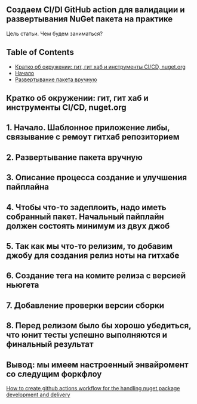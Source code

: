 ## Создаем CI/DI GitHub action для валидации и развертывания NuGet пакета на практике
Цель статьи. Чем будем заниматься?

## Table of Contents
* [Кратко об окружении: гит, гит хаб и инструменты CI/CD, nuget.org](#)
* [Начало](#)
* [Развертывание пакета вручную](#)

## Кратко об окружении: гит, гит хаб и инструменты CI/CD, nuget.org

## 1. Начало. Шаблонное приложение либы, связывание с ремоут гитхаб репозиторием

## 2. Развертывание пакета вручную

## 3. Описание процесса создание и улучшения пайплайна

## 4. Чтобы что-то задеплоить, надо иметь собранный пакет. Начальный пайплайн должен состоять минимум из двух джоб

## 5. Так как мы что-то релизим, то добавим джобу для создания релиз ноты на гитхабе

## 6. Создание тега на комите релиза с версией ньюгета

## 7. Добавление проверки версии сборки

## 8. Перед релизом было бы хорошо убедиться, что юнит тесты успешно выполняются и финальный результат

## Вывод: мы имеем настроенный энвайромент со следущим форкфлоу

[How to create github actions workflow for the handling nuget package development and delivery](EN.md)
